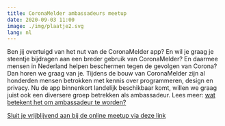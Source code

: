 ```yaml
---
title: CoronaMelder ambassadeurs meetup
date: 2020-09-03 11:00
image: ./img/plaatje2.svg
lang: nl
---
```

Ben jij overtuigd van het nut van de CoronaMelder app? En wil je graag je steentje bijdragen aan een breder gebruik van CoronaMelder? En daarmee mensen in Nederland helpen beschermen tegen de gevolgen van Corona? Dan horen we graag van je. 
Tijdens de bouw van CoronaMelder zijn al honderden mensen betrokken met kennis over programmeren, design en privacy. Nu de app binnenkort landelijk beschikbaar komt, willen we graag juist ook een diversere groep betrekken als ambassadeur. 
Lees meer: [wat betekent het om ambassadeur te worden?](https://docs.google.com/document/d/1CqvFAHr1a9U1iL6QibjOOpJ8DjzEhtCB1fwbt1R6bT0/edit#)

[Sluit je vrijblijvend aan bij de online meetup via deze link](https://meet.google.com/xqj-nfue-mdg)
